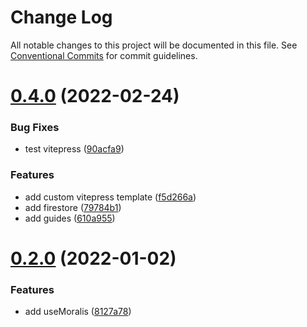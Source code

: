 # Change Log

All notable changes to this project will be documented in this file.
See [Conventional Commits](https://conventionalcommits.org) for commit guidelines.

# [0.4.0](https://github.com/jesusantguerrero/use-supabase/compare/v0.3.12...v0.4.0) (2022-02-24)


### Bug Fixes

* test vitepress ([90acfa9](https://github.com/jesusantguerrero/use-supabase/commit/90acfa9f3b16ce93289ed958939c94fd3cc9c9bc))


### Features

* add custom vitepress template ([f5d266a](https://github.com/jesusantguerrero/use-supabase/commit/f5d266a9f39ae83aba8db80df2d88b63d11f9868))
* add firestore ([79784b1](https://github.com/jesusantguerrero/use-supabase/commit/79784b1d9c1c178a506c9150177c652df604215c))
* add guides ([610a955](https://github.com/jesusantguerrero/use-supabase/commit/610a955fe1dfac54a5479dc33c7c281f96c2716d))





# [0.2.0](https://github.com/jesusantguerrero/use-supabase/compare/v0.1.3...v0.2.0) (2022-01-02)


### Features

* add useMoralis ([8127a78](https://github.com/jesusantguerrero/use-supabase/commit/8127a786eb28a276649554739c72767fd7589ab8))
